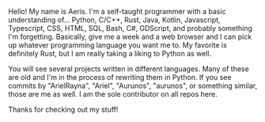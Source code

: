 Hello! My name is Aeris. I'm a self-taught programmer with a basic understanding of... 
Python, C/C++, Rust, Java, Kotlin, Javascript, Typescript, CSS, HTML, SQL, Bash, C#, GDScript, and probably something I'm forgetting.
Basically, give me a week and a web browser and I can pick up whatever programming language you want me to. My favorite is definitely Rust,
but I am really taking a liking to Python as well.

You will see several projects written in different languages. Many of these are old and I'm in the process of rewriting them in Python.
If you see commits by "ArielRayna", "Ariel", "Aurunos", "aurunos", or something similar, those are me as well. I am the sole contributor on all
repos here.

Thanks for checking out my stuff!

